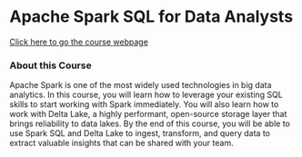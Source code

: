 # Apache Spark SQL for Data Analysts
[Click here to go the course webpage](https://www.coursera.org/learn/apache-spark-sql-for-data-analysts/home/welcome)
### About this Course

Apache Spark is one of the most widely used technologies in big data analytics. In this course, you will learn how to leverage your existing SQL skills to start working with Spark immediately. You will also learn how to work with Delta Lake, a highly performant, open-source storage layer that brings reliability to data lakes. By the end of this course, you will be able to use Spark SQL and Delta Lake to ingest, transform, and query data to extract valuable insights that can be shared with your team.
